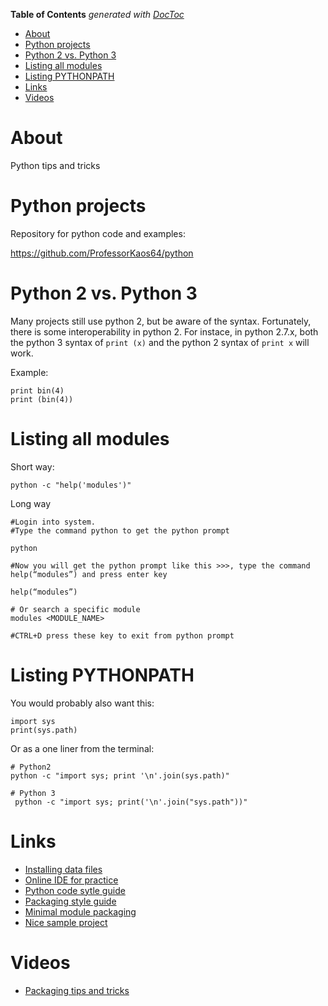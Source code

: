 <!-- START doctoc generated TOC please keep comment here to allow auto update -->
<!-- DON'T EDIT THIS SECTION, INSTEAD RE-RUN doctoc TO UPDATE -->
**Table of Contents**  *generated with [DocToc](https://github.com/thlorenz/doctoc)*

- [About](#about)
- [Python projects](#python-projects)
- [Python 2 vs. Python 3](#python-2-vs-python-3)
- [Listing all modules](#listing-all-modules)
- [Listing PYTHONPATH](#listing-pythonpath)
- [Links](#links)
- [Videos](#videos)

<!-- END doctoc generated TOC please keep comment here to allow auto update -->

# About

Python tips and tricks

# Python projects

Repository for python code and examples:

https://github.com/ProfessorKaos64/python

# Python 2 vs. Python 3

Many projects still use python 2, but be aware of the syntax. Fortunately, there is some interoperability in python 2. For instace, in python 2.7.x, both the python 3 syntax of  `print (x)` and the python 2 syntax of `print x` will work.

Example:

```
print bin(4)
print (bin(4))
```

# Listing all modules

Short way:

```
python -c "help('modules')"
```

Long way

```
#Login into system.
#Type the command python to get the python prompt

python

#Now you will get the python prompt like this >>>, type the command help(“modules”) and press enter key

help(“modules”)

# Or search a specific module
modules <MODULE_NAME>

#CTRL+D press these key to exit from python prompt
```

# Listing PYTHONPATH

You would probably also want this:

```
import sys
print(sys.path)
```

Or as a one liner from the terminal:

```
# Python2
python -c "import sys; print '\n'.join(sys.path)"

# Python 3
 python -c "import sys; print('\n'.join("sys.path"))"
```

# Links

* [Installing data files](https://docs.python.org/3/distutils/setupscript.html#installing-additional-files)
* [Online IDE for practice](https://repl.it/languages)
* [Python code sytle guide](https://www.python.org/dev/peps/pep-0008/)
* [Packaging style guide](https://packaging.python.org/distributing/)
* [Minimal module packaging](http://python-packaging.readthedocs.io/en/latest/minimal.html)
* [Nice sample project](https://github.com/pypa/sampleproject/tree/master/sample)


# Videos

* [Packaging tips and tricks](https://ep2015.europython.eu/conference/talks/less-known-packaging-features-and-tricks)
